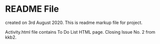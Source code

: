 README File 
===========

created on 3rd August 2020.
This is readme markup file for project.

Activity.html file contains To Do List HTML page.
Closing Issue No. 2 from kkb2.


